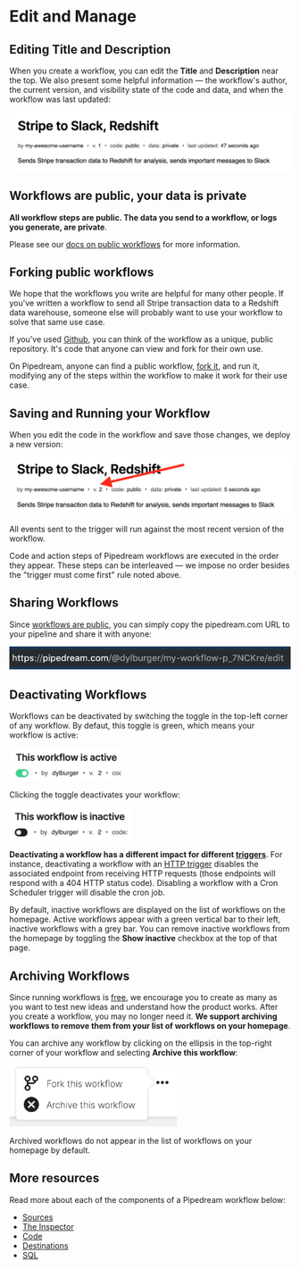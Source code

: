 # Edit and Manage

## Editing Title and Description

When you create a workflow, you can edit the **Title** and **Description** near the top. We also present some helpful information — the workflow's author, the current version, and visibility state of the code and data, and when the workflow was last updated:

<div>
<img alt="Pipeline title and description" src="./images/pipeline.png">
</div>

## Workflows are public, your data is private

**All workflow steps are public. The data you send to a workflow, or logs you generate, are private**.

Please see our [docs on public workflows](/public-workflows/) for more information.

## Forking public workflows

We hope that the workflows you write are helpful for many other people. If you've written a workflow to send all Stripe transaction data to a Redshift data warehouse, someone else will probably want to use your workflow to solve that same use case.

If you've used [Github](https://github.com/), you can think of the workflow as a unique, public repository. It's code that anyone can view and fork for their own use.

On Pipedream, anyone can find a public workflow, [fork it](/workflows/fork/), and run it, modifying any of the steps within the workflow to make it work for their use case.

## Saving and Running your Workflow

When you edit the code in the workflow and save those changes, we deploy a new version:

<div>
<img alt="Workflow version" src="./images/pipeline-version.png">
</div>

All events sent to the trigger will run against the most recent version of the workflow.

Code and action steps of Pipedream workflows are executed in the order they appear. These steps can be interleaved — we impose no order besides the "trigger must come first" rule noted above.

## Sharing Workflows

Since [workflows are public](/public-workflows/), you can simply copy the pipedream.com URL to your pipeline and share it with anyone:

<div>
<img alt="Workflow URL" src="./images/workflow-url.png">
</div>

## Deactivating Workflows

Workflows can be deactivated by switching the toggle in the top-left corner of any workflow. By defaut, this toggle is green, which means your workflow is active:

<div>
<img alt="Active workflow" width="200" src="./images/active.png">
</div>

Clicking the toggle deactivates your workflow:

<div>
<img alt="Inactive workflow" width="220" src="./images/inactive.png">
</div>

**Deactivating a workflow has a different impact for different [triggers](/workflows/steps/triggers/)**. For instance, deactivating a workflow with an [HTTP trigger](/workflows/steps/triggers/#http) disables the associated endpoint from receiving HTTP requests (those endpoints will respond with a 404 HTTP status code). Disabling a workflow with a Cron Scheduler trigger will disable the cron job.

By default, inactive workflows are displayed on the list of workflows on the homepage. Active workflows appear with a green vertical bar to their left, inactive workflows with a grey bar. You can remove inactive workflows from the homepage by toggling the **Show inactive** checkbox at the top of that page.

## Archiving Workflows

Since running workflows is [free](/pricing/), we encourage you to create as many as you want to test new ideas and understand how the product works. After you create a workflow, you may no longer need it. **We support archiving workflows to remove them from your list of workflows on your homepage**.

You can archive any workflow by clicking on the ellipsis in the top-right corner of your workflow and selecting **Archive this workflow**:

<div>
<img alt="Archive workflow" width="300" src="./images/archive-workflow.png">
</div>

Archived workflows do not appear in the list of workflows on your homepage by default.

## More resources

Read more about each of the components of a Pipedream workflow below:

- [Sources](/workflows/steps/triggers/)
- [The Inspector](/workflows/events/inspect/)
- [Code](/workflows/steps/code/)
- [Destinations](/destinations/)
- [SQL](/destinations/sql/)

<Footer />
